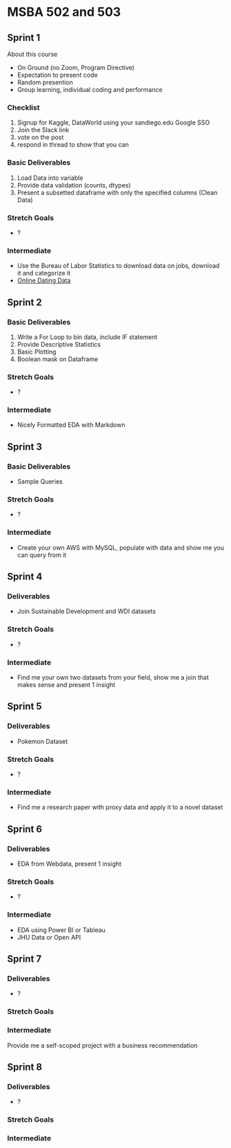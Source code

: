# MSBA 502 and 503


## Sprint 1
About this course
- On Ground (no Zoom, Program Directive)
- Expectation to present code
- Random presention
- Group learning, individual coding and performance

### Checklist
1. Signup for Kaggle, DataWorld using your sandiego.edu Google SSO
2. Join the Slack link
3. vote on the post
4. respond in thread to show that you can

### Basic Deliverables
1. Load Data into variable
2. Provide data validation (counts, dtypes)
3. Present a subsetted dataframe with only the specified columns (Clean Data)

### Stretch Goals
- ?

### Intermediate

* Use the Bureau of Labor Statistics to download data on jobs, download it and categorize it
* [Online Dating Data](https://www.reddit.com/r/datasets/comments/fiowrn/any_datasets_on_dating_andor_online_dating/)

## Sprint 2

### Basic Deliverables
1. Write a For Loop to bin data, include IF statement
2. Provide Descriptive Statistics
3. Basic Plotting
4. Boolean mask on Dataframe

### Stretch Goals
- ?

### Intermediate
* Nicely Formatted EDA with Markdown

## Sprint 3


### Basic Deliverables
* Sample Queries

### Stretch Goals
- ?

### Intermediate
* Create your own AWS with MySQL, populate with data and show me you can query from it

## Sprint 4

### Deliverables
* Join Sustainable Development and WDI datasets

### Stretch Goals
- ?

### Intermediate
* Find me your own two datasets from your field, show me a join that makes sense and present 1 insight

## Sprint 5

### Deliverables
* Pokemon Dataset

### Stretch Goals
- ?

### Intermediate
* Find me a research paper with proxy data and apply it to a novel dataset

## Sprint 6

### Deliverables
* EDA from Webdata, present 1 insight

### Stretch Goals
- ?

### Intermediate
* EDA using Power BI or Tableau
* JHU Data or Open API

## Sprint 7

### Deliverables
- ?

### Stretch Goals

### Intermediate
Provide me a self-scoped project with a business recommendation

## Sprint 8

### Deliverables
- ?

### Stretch Goals

### Intermediate
